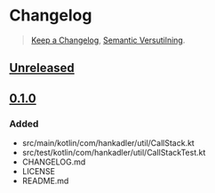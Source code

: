# Changelog
> [Keep a Changelog](https://keepachangelog.com/en/1.0.0/),
> [Semantic Versutilning](https://semver.org/spec/v2.0.0.html).

## [Unreleased]

## [0.1.0]
### Added
 - src/main/kotlin/com/hankadler/util/CallStack.kt
 - src/test/kotlin/com/hankadler/util/CallStackTest.kt
 - CHANGELOG.md
 - LICENSE
 - README.md

[Unreleased]: https://github.com/hankadler/kotlin-util-callstack/compare/v0.1.0...HEAD
[0.1.0]: https://github.com/hankadler/kotlin-util-callstack/releases/tag/v0.1.0
